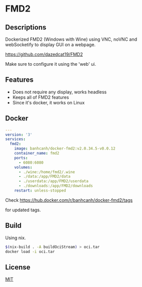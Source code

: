 # FMD2

## Descriptions

Dockerized FMD2 (Windows with Wine) using VNC, noVNC and webSocketify to display GUI on a webpage.

<https://github.com/dazedcat19/FMD2>

Make sure to configure it using the 'web' ui.

## Features

- Does not require any display, works headless
- Keeps all of FMD2 features
- Since it's docker, it works on Linux

## Docker

```yaml
---
version: '3'
services:
  fmd2:
    image: banhcanh/docker-fmd2:v2.0.34.5-v0.0.12
    container_name: fmd2
    ports:
      - 6080:6080
    volumes:
      - ./wine:/home/fmd2/.wine
      - ./data:/app/FMD2/data
      - ./userdata:/app/FMD2/userdata
      - ./downloads:/app/FMD2/downloads
    restart: unless-stopped
```

Check <https://hub.docker.com/r/banhcanh/docker-fmd2/tags>

for updated tags.

## Build

Using nix.

```bash
$(nix-build . -A buildOciStream) > oci.tar
docker load -i oci.tar
```

## License

[MIT](https://choosealicense.com/licenses/mit/)
